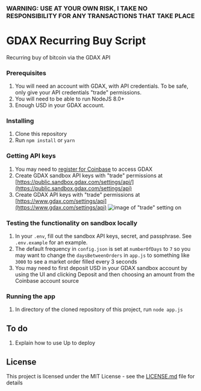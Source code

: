 ### WARNING: USE AT YOUR OWN RISK, I TAKE NO RESPONSIBILITY FOR ANY TRANSACTIONS THAT TAKE PLACE

# GDAX Recurring Buy Script

Recurring buy of bitcoin via the GDAX API

### Prerequisites
1. You will need an account with GDAX, with API credentials. To be safe, only give your API credentials "trade" permissions.
2. You will need to be able to run NodeJS 8.0+
3. Enough USD in your GDAX account.

### Installing
1. Clone this repository
2. Run `npm install` or `yarn`

### Getting API keys
1. You may need to [register for Coinbase](https://www.coinbase.com/join/52fb1644307058e4db00003f) to access GDAX
1. Create GDAX sandbox API keys with "trade" permissions at [https://public.sandbox.gdax.com/settings/api/](https://public.sandbox.gdax.com/settings/api)
1. Create GDAX API keys with "trade" permissions at [https://www.gdax.com/settings/api](https://www.gdax.com/settings/api)
![image of "trade" setting on](https://d2ffutrenqvap3.cloudfront.net/items/1V1G1U2M1u2b0H161I3a/Image%202018-01-12%20at%201.02.46%20AM.png?v=9a301ac5)

### Testing the functionality on sandbox locally
1. In your `.env`, fill out the sandbox API keys, secret, and passphrase. See `.env.example` for an example.
1. The default frequency in `config.json` is set at `numberOfDays` to `7` so you may want to change the `daysBetweenOrders` in `app.js` to something like `3000` to see a market order filled every 3 seconds
1. You may need to first deposit USD in your GDAX sandbox account by using the UI and clicking Deposit and then choosing an amount from the Coinbase account source

### Running the app
1. In directory of the cloned repository of this project, run `node app.js`

## To do
1. Explain how to use Up to deploy

## License

This project is licensed under the MIT License - see the [LICENSE.md](LICENSE.md) file for details
